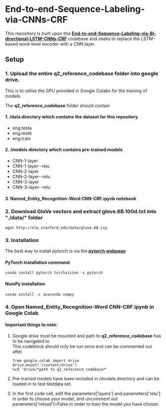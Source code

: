 # End-to-end-Sequence-Labeling-via-CNNs-CRF 

This repository is built upon this [**End-to-end-Sequence-Labeling-via-Bi-directional-LSTM-CNNs-CRF**](https://github.com/jayavardhanr/End-to-end-Sequence-Labeling-via-Bi-directional-LSTM-CNNs-CRF-Tutorial/blob/master/Named_Entity_Recognition-LSTM-CNN-CRF-Tutorial.ipynb) codebase and seeks to replace the LSTM-based word-level encoder with a CNN layer. 


## Setup 

### 1. Upload the entire **q2_reference_codebase** folder into google drive. 
This is to utilise the GPU provided in Google Colabs for the training of models. 


The **q2_reference_codebase** folder should contain 

#### 1. /data directory which contains the dataset for this repository
- eng.testa
- eng.testb
- eng.train
#### 2. /models directory which contains pre-trained models 
- CNN-1-layer
- CNN-1-layer--relu
- CNN-2-layer
- CNN-2-layer--relu
- CNN-3-layer
- CNN-3-layer--relu
#### 3. **Named_Entity_Recognition-Word CNN-CRF.ipynb** notebook 


### 2. Download GloVe vectors and extract glove.6B.100d.txt into "./data/" folder
`wget http://nlp.stanford.edu/data/glove.6B.zip`

### 3. Installation
The best way to install pytorch is via the [**pytorch webpage**](http://pytorch.org/)

####  PyTorch Installation command:
`conda install pytorch torchvision -c pytorch`

####  NumPy installation
`conda install -c anaconda numpy`

### 4. Open **Named_Entity_Recognition-Word CNN-CRF.ipynb** in Google Colab

#### **Important things to note**:
1. Google drive must be mounted and path to **q2_reference_codebase** has to be navigated to<br>
    This codeblock should only be run once and can be commented out after. 

    `from google.colab import drive`<br> 
    `drive.mount('/content/drive')`<br>
    `%cd 'drive/*path to q2_reference_codebase*'`
2. Pre-trained models have been included in /models directory and can be loaded in to test testdata set.
3. In the first code cell, edit the parameters['layers'] and parameters['relu'] in order to choose your model,
and uncomment out parameters['reload']=False in order to train the model you have chosen.  
